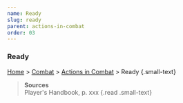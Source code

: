```yaml
---
name: Ready
slug: ready
parent: actions-in-combat
order: 03
---
```

### Ready
[Home](dm-operations-center) > [Combat](combat) > [Actions in Combat](actions-in-combat) > Ready {.small-text}

> **Sources** <br/>
> Player's Handbook, p. xxx
{.read .small-text}